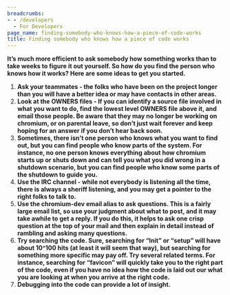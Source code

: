 ```yaml
---
breadcrumbs:
- - /developers
  - For Developers
page_name: finding-somebody-who-knows-how-a-piece-of-code-works
title: Finding somebody who knows how a piece of code works
---
```


**It’s much more efficient to ask somebody how something works than to take
weeks to figure it out yourself. So how do you find the person who knows how it
works? Here are some ideas to get you started.**

1.  **Ask your teammates - the folks who have been on the project longer
            than you will have a better idea or may have contacts in other
            areas.**
2.  **Look at the OWNERS files - If you can identify a source file
            involved in what you want to do, find the lowest level OWNERS file
            above it, and email those people. Be aware that they may no longer
            be working on chromium, or on parental leave, so don’t just wait
            forever and keep hoping for an answer if you don’t hear back soon.**
3.  **Sometimes, there isn't one person who knows what you want to find
            out, but you can find people who know parts of the system. For
            instance, no one person knows everything about how chromium starts
            up or shuts down and can tell you what you did wrong in a shutdown
            scenario, but you can find people who know some parts of the
            shutdown to guide you.**
4.  **Use the IRC channel - while not everybody is listening all the
            time, there is always a sheriff listening, and you may get a pointer
            to the right folks to talk to.**
5.  **Use the chromium-dev email alias to ask questions. This is a
            fairly large email list, so use your judgment about what to post,
            and it may take awhile to get a reply. If you do this, it helps to
            ask one crisp question at the top of your mail and then explain in
            detail instead of rambling and asking many questions.**
6.  **Try searching the code. Sure, searching for “Init” or “setup” will
            have about 10^100 hits (at least it will seem that way), but
            searching for something more specific may pay off. Try several
            related terms. For instance, searching for “favicon” will quickly
            take you to the right part of the code, even if you have no idea how
            the code is laid out our what you are looking at when you arrive at
            the right code.**
7.  **Debugging into the code can provide a lot of insight.**

